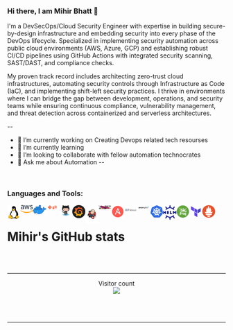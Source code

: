 
### Hi there, I am Mihir Bhatt 👋


<p>I'm a DevSecOps/Cloud Security Engineer with expertise in building secure-by-design infrastructure and embedding security into every phase of the DevOps lifecycle. Specialized in implementing security automation across public cloud environments (AWS, Azure, GCP) and establishing robust CI/CD pipelines using GitHub Actions with integrated security scanning, SAST/DAST, and compliance checks.</p>

<p>My proven track record includes architecting zero-trust cloud infrastructures, automating security controls through Infrastructure as Code (IaC), and implementing shift-left security practices. I thrive in environments where I can bridge the gap between development, operations, and security teams while ensuring continuous compliance, vulnerability management, and threat detection across containerized and serverless architectures.</p>
--

- 🔭 I’m currently working on Creating Devops related tech resourses
- 🌱 I’m currently learning 
- 🤔 I’m looking to collaborate with fellow automation technocrates  
- 💬 Ask me about Automation
--

<br />

### Languages and Tools:


<img align="left" alt="linux" width="30px" src="https://github.com/mihirhbhatt/mihirhbhatt/blob/7ec9e5b17d5acf08bf4f2eea5c130b3c2e6f97c0/icon_tray/linux.png" />
<img align="left" alt="Unix" width="30px" src="https://github.com/mihirhbhatt/mihirhbhatt/blob/7ec9e5b17d5acf08bf4f2eea5c130b3c2e6f97c0/icon_tray/aws.png" />
<img align="left" alt="Git" width="30px" src="https://github.com/mihirhbhatt/mihirhbhatt/blob/7ec9e5b17d5acf08bf4f2eea5c130b3c2e6f97c0/icon_tray/docker.png" />
<img align="left" alt="GitHub" width="30px" src="https://github.com/mihirhbhatt/mihirhbhatt/blob/7ec9e5b17d5acf08bf4f2eea5c130b3c2e6f97c0/icon_tray/git.png" />
<img align="left" alt="maven" width="30px" src="https://github.com/mihirhbhatt/mihirhbhatt/blob/7ec9e5b17d5acf08bf4f2eea5c130b3c2e6f97c0/icon_tray/github.png" />
<img align="left" alt="sonarqube" width="30px" src="https://github.com/mihirhbhatt/mihirhbhatt/blob/7ec9e5b17d5acf08bf4f2eea5c130b3c2e6f97c0/icon_tray/grafana.png" />
<img align="left" alt="jenkins" width="30px" src="https://github.com/mihirhbhatt/mihirhbhatt/blob/7ec9e5b17d5acf08bf4f2eea5c130b3c2e6f97c0/icon_tray/jenkins.png" />
<img align="left" alt="ansible" width="30px" src="https://github.com/mihirhbhatt/mihirhbhatt/blob/7ec9e5b17d5acf08bf4f2eea5c130b3c2e6f97c0/icon_tray/maven.jpg" />
<img align="left" alt="aws" width="30px" src="https://github.com/mihirhbhatt/mihirhbhatt/blob/7ec9e5b17d5acf08bf4f2eea5c130b3c2e6f97c0/icon_tray/Ansible.png" />
<img align="left" alt="docker" width="30px" src="https://github.com/mihirhbhatt/mihirhbhatt/blob/7ec9e5b17d5acf08bf4f2eea5c130b3c2e6f97c0/icon_tray/nexus.png" />
<img align="left" alt="Grafana" width="30px" src="https://github.com/mihirhbhatt/mihirhbhatt/blob/7ec9e5b17d5acf08bf4f2eea5c130b3c2e6f97c0/icon_tray/sonarqube.png" />
<img align="left" alt="jfrog" width="30px" src="https://github.com/mihirhbhatt/mihirhbhatt/blob/7ec9e5b17d5acf08bf4f2eea5c130b3c2e6f97c0/icon_tray/kubernetes.png" />
<img align="left" alt="kubernetes" width="30px" src="https://github.com/mihirhbhatt/mihirhbhatt/blob/7ec9e5b17d5acf08bf4f2eea5c130b3c2e6f97c0/icon_tray/helm.png" />
<img align="left" alt="nexus" width="30px" src="https://github.com/mihirhbhatt/mihirhbhatt/blob/7ec9e5b17d5acf08bf4f2eea5c130b3c2e6f97c0/icon_tray/jfrog.png" />
<img align="left" alt="prometheus" width="30px" src="https://github.com/mihirhbhatt/mihirhbhatt/blob/7ec9e5b17d5acf08bf4f2eea5c130b3c2e6f97c0/icon_tray/teraform.png" />
<img align="left" alt="terraform" width="30px" src="https://github.com/mihirhbhatt/mihirhbhatt/blob/7ec9e5b17d5acf08bf4f2eea5c130b3c2e6f97c0/icon_tray/prometheus.png" />

<br />

# Mihir's GitHub stats


<br />
<br />

---
<p align="center"> 
  Visitor count<br>
  <img src="https://profile-counter.glitch.me/mihirhbhatt/count.svg" />
</p>

<br />
<br />

---
